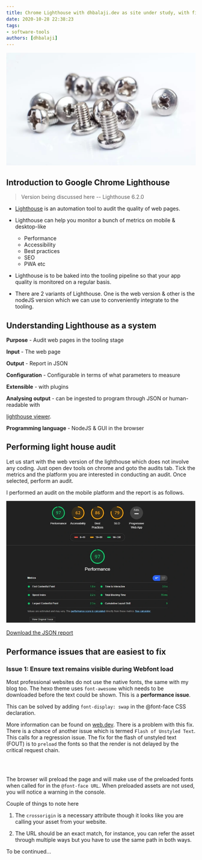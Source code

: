 ```yaml
---
title: Chrome Lighthouse with dhbalaji.dev as site under study, with fixes
date: 2020-10-28 22:38:23
tags:
- software-tools
authors: [dhbalaji]
---
```


![Chrome Lighthouse](./assets/ChromeLighthouse.webp)

## Introduction to Google Chrome Lighthouse

> Version being discussed here -- Lighthouse 6.2.0

* [Lighthouse](https://developers.google.com/web/tools/lighthouse) is an automation tool to audit the quality of web pages.

* Lighthouse can help you monitor a bunch of metrics on mobile & desktop-like
    * Performance
    * Accessibility
    * Best practices
    * SEO
    * PWA etc
    
* Lighthouse is to be baked into the tooling pipeline so that your app quality is monitored on a regular basis.

* There are 2 variants of Lighthouse. One is the web version & other is the nodeJS version which we can use to conveniently integrate to the tooling.

## Understanding Lighthouse as a system

**Purpose** - Audit web pages in the tooling stage

**Input** - The web page

**Output** - Report in JSON

**Configuration** - Configurable in terms of what parameters to measure

**Extensible** - with plugins

**Analysing output** - can be ingested to program through JSON or human-readable with 

[lighthouse viewer](https://googlechrome.github.io/lighthouse/viewer/).

**Programming language** - NodeJS & GUI in the browser

<!-- truncate -->

## Performing light house audit

Let us start with the web version of the lighthouse which does not involve any coding. Just open dev tools on chrome and goto the audits tab. Tick the metrics and the platform you are interested in conducting an audit. Once selected, perform an audit.

I performed an audit on the mobile platform and the report is as follows.

 
 ![Dhbalaji lighthouse report on mobile](./assets/initial_lighthouse_screenshot_dhbalaji.webp)

 
 <a href="/downloads/dhbalajidevmobileInitReport.json" download="initialReport.json">Download the JSON report</a>
 
 
 ## Performance issues that are easiest to fix
 
 ### Issue 1: Ensure text remains visible during Webfont load
 
 Most professional websites do not use the native fonts, the same with my blog too. The hexo theme uses `font-awesome` which needs to be downloaded before the text could be shown. This is a **performance issue**.
 
 This can be solved by adding `font-display: swap` in the @font-face CSS declaration.
 
 More information can be found on [web.dev](https://web.dev/font-display/). There is a problem with this fix. There is a chance of another issue which is termed `Flash of Unstyled Text`. This calls for a regression issue. The fix for the flash of unstyled text (FOUT) is to `preload` the fonts so that the render is not delayed by the critical request chain.
 
 <pre>
    <link rel="preload" href="/css/fonts/fontawesome-webfont.woff" as="font" type="font/woff" crossorigin/>
 </pre>

The browser will preload the page and will make use of the preloaded fonts when called for in the `@font-face URL`. When preloaded assets are not used, you will notice a warning in the console.

Couple of things to note here

1. The `crossorigin` is a necessary attribute though it looks like you are calling your asset from your website.

2. The URL should be an exact match, for instance, you can refer the asset through multiple ways but you have to use the same path in both ways.

To be continued... 
 
